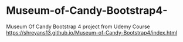 # Museum-of-Candy-Bootstrap4-
Museum Of Candy Bootstrap 4 project from Udemy Course  
https://shreyans13.github.io/Museum-of-Candy-Bootstrap4/index.html
